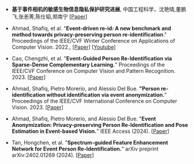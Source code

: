 
* **基于事件相机的敏感生物信息隐私保护研究进展**, 中国工程科学，沈艳晴,董鹏飞,张恙菁,陈仕韬,郑南宁 [[Paper](https://www.engineering.org.cn/ch/10.15302/J-SSCAE-2024.01.017)]

* Ahmad, Shafiq, et al. "**Event-driven re-id: A new benchmark and method towards privacy-preserving person re-identification**."
  Proceedings of the IEEE/CVF Winter Conference on Applications of Computer Vision. 2022., 
  [[Paper](https://openaccess.thecvf.com/content/WACV2022W/RWS/papers/Ahmad_Event-Driven_Re-Id_A_New_Benchmark_and_Method_Towards_Privacy-Preserving_Person_WACVW_2022_paper.pdf)]
  [[Youtube](https://www.youtube.com/watch?v=l3EdDc0pKQU&ab_channel=ComputerVisionFoundationVideos)]

* Cao, Chengzhi, et al. "**Event-Guided Person Re-Identification via Sparse-Dense Complementary Learning.**"
  Proceedings of the IEEE/CVF Conference on Computer Vision and Pattern Recognition. 2023.
  [[Paper](https://openaccess.thecvf.com/content/CVPR2023/html/Cao_Event-Guided_Person_Re-Identification_via_Sparse-Dense_Complementary_Learning_CVPR_2023_paper.html)]

* Ahmad, Shafiq, Pietro Morerio, and Alessio Del Bue. **"Person re-identification without identification via event anonymization.**"
  Proceedings of the IEEE/CVF International Conference on Computer Vision. 2023.
  [[Paper](https://openaccess.thecvf.com/content/ICCV2023/html/Ahmad_Person_Re-Identification_without_Identification_via_Event_anonymization_ICCV_2023_paper.html)]

* Ahmad, Shafiq, Pietro Morerio, and Alessio Del Bue.
  "**Event Anonymization: Privacy-preserving Person Re-Identification and Pose Estimation in Event-based Vision.**" IEEE Access (2024).
  [[Paper](https://ieeexplore.ieee.org/stamp/stamp.jsp?arnumber=10528297)]

* Tan, Hongchen, et al. "**Spectrum-guided Feature Enhancement Network for Event Person Re-Identification.**" arXiv preprint arXiv:2402.01269 (2024).
  [[Paper](https://arxiv.org/abs/2402.01269)]



